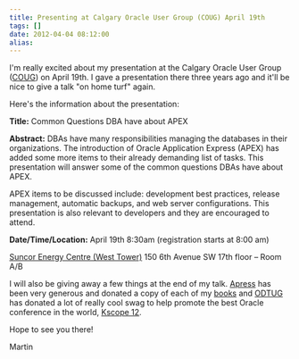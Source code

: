 ```yaml
---
title: Presenting at Calgary Oracle User Group (COUG) April 19th
tags: []
date: 2012-04-04 08:12:00
alias:
---
```


I'm really excited about my presentation at the Calgary Oracle User Group ([COUG](http://coug.ab.ca/)) on April 19th. I gave a presentation there three years ago and it'll be nice to give a talk "on home turf" again.

Here's the information about the presentation:

**Title:** Common Questions DBA have about APEX

**Abstract:** DBAs have many responsibilities managing the databases in their organizations. The introduction of Oracle Application Express (APEX) has added some more items to their already demanding list of tasks. This presentation will answer some of the common questions DBAs have about APEX. 

APEX items to be discussed include: development best practices, release management, automatic backups, and web server configurations. This presentation is also relevant to developers and they are encouraged to attend.

**Date/Time/Location:** 
April 19th 8:30am (registration starts at 8:00 am)

[Suncor Energy Centre (West Tower)](http://g.co/maps/kw523)
150 6th Avenue SW
17th floor – Room A/B

I will also be giving away a few things at the end of my talk. [Apress](http://www.apress.com/) has been very generous and donated a copy of each of my [books](http://www.talkapex.com/p/books.html) and [ODTUG](http://www.odtug.com/) has donated a lot of really cool swag to help promote the best Oracle conference in the world, [Kscope 12](http://www.kscope12.com/).

Hope to see you there!

Martin